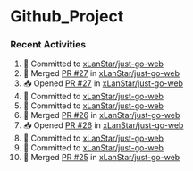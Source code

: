 # Github_Project

### Recent Activities
<!--START_SECTION:activity-->
1. 📝 Committed to [xLanStar/just-go-web](https://github.com/xLanStar/just-go-web/commit/223a1eca11712b79a382095273aa46ec17543e60)
2. 🔀 Merged [PR #27](https://github.com/xLanStar/just-go-web/pull/27) in [xLanStar/just-go-web](https://github.com/xLanStar/just-go-web)
3. 📥 Opened [PR #27](https://github.com/xLanStar/just-go-web/pull/27) in [xLanStar/just-go-web](https://github.com/xLanStar/just-go-web)
4. 📝 Committed to [xLanStar/just-go-web](https://github.com/xLanStar/just-go-web/commit/223a1eca11712b79a382095273aa46ec17543e60)
5. 📝 Committed to [xLanStar/just-go-web](https://github.com/xLanStar/just-go-web/commit/ccb50fa0ee1114815539fa00adc6db614d503bd7)
6. 🔀 Merged [PR #26](https://github.com/xLanStar/just-go-web/pull/26) in [xLanStar/just-go-web](https://github.com/xLanStar/just-go-web)
7. 📥 Opened [PR #26](https://github.com/xLanStar/just-go-web/pull/26) in [xLanStar/just-go-web](https://github.com/xLanStar/just-go-web)
8. 📝 Committed to [xLanStar/just-go-web](https://github.com/xLanStar/just-go-web/commit/ccb50fa0ee1114815539fa00adc6db614d503bd7)
9. 📝 Committed to [xLanStar/just-go-web](https://github.com/xLanStar/just-go-web/commit/12da159451a727f894c4eeb026cb1d95c5240c1c)
10. 🔀 Merged [PR #25](https://github.com/xLanStar/just-go-web/pull/25) in [xLanStar/just-go-web](https://github.com/xLanStar/just-go-web)
<!--END_SECTION:activity-->
